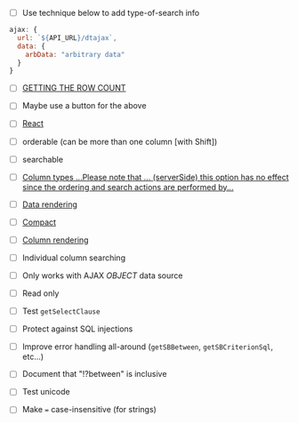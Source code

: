 
- [ ] Use technique below to add type-of-search info
```javascript
ajax: {
  url: `${API_URL}/dtajax`,
  data: {
    arbData: "arbitrary data"
  }
}
```

- [ ] [GETTING THE ROW COUNT](https://datatables.net/examples/api/select_row.html)
- [ ] Maybe use a button for the above

- [ ] [React](https://datatables.net/manual/react)

- [ ] orderable (can be more than one column [with Shift])
- [ ] searchable
- [ ] [Column types ...Please note that ... (serverSide) this option has no effect since the ordering and search actions are performed by...](https://datatables.net/reference/option/columns.type)
- [ ] [Data rendering](https://datatables.net/examples/basic_init/data_rendering.html)
- [ ] [Compact](https://datatables.net/examples/styling/compact.html)
- [ ] [Column rendering](https://datatables.net/examples/advanced_init/column_render.html)
- [ ] Individual column searching

- [ ] Only works with AJAX _OBJECT_ data source
- [ ] Read only


- [ ] Test `getSelectClause`
- [ ] Protect against SQL injections
- [ ] Improve error handling all-around (`getSBBetween`, `getSBCriterionSql`, etc...)
- [ ] Document that "\!?between" is inclusive
- [ ] Test unicode
- [ ] Make `=` case-insensitive (for strings)





